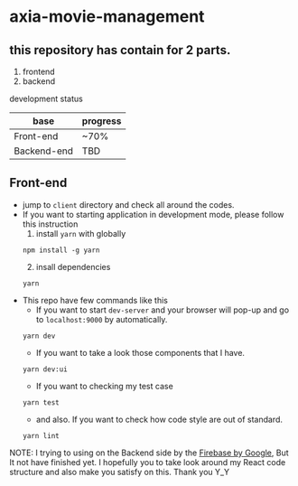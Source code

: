 # axia-movie-management

## this repository has contain for 2 parts.
1. frontend
2. backend

development status

base | progress | 
--- | --- | 
Front-end | ~70% |
Backend-end | TBD |

## Front-end
- jump to `client` directory and check all around the codes.
- If you want to starting application in development mode, please follow this instruction
  1. install `yarn` with globally
  ```
  npm install -g yarn
  ```
  2. insall dependencies
  ```
  yarn
  ```
- This repo have few commands like this
  - If you want to start `dev-server` and your browser will pop-up and go to `localhost:9000` by automatically.
  ```
  yarn dev
  ```
  - If you want to take a look those components that I have.
  ```
  yarn dev:ui
  ```
  - If you want to checking my test case
  ```
  yarn test
  ```
  - and also. If you want to check how code style are out of standard.
  ```
  yarn lint
  ```
 
 NOTE: I trying to using on the Backend side by the [Firebase by Google](https://firebase.google.com), But It not have finished yet. I hopefully you to take look around my React code structure and also make you satisfy on this. Thank you Y_Y


